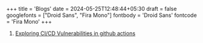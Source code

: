 +++
title = 'Blogs'
date = 2024-05-25T12:48:44+05:30
draft = false
googlefonts = ["Droid Sans", "Fira Mono"]
fontbody = 'Droid Sans'
fontcode = 'Fira Mono'
+++

1. [Exploring CI/CD Vulnerabilities in github actions ](/posts/blogs-1/Exploring-CI-CD-Vulnerabilities-in-github-actions)  
<br>
